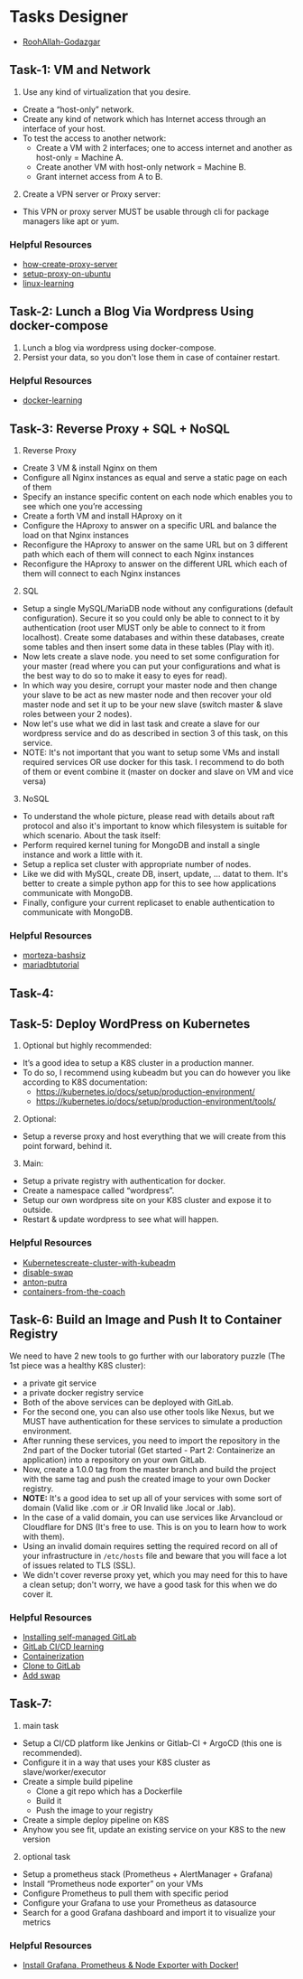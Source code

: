 # Tasks Designer
- [RoohAllah-Godazgar](https://www.linkedin.com/in/roohallah-godazgar/)

## Task-1: VM and Network
1. Use any kind of virtualization that you desire.  
  - Create a “host-only” network.
  - Create any kind of network which has Internet access through an interface of your host.
  - To test the access to another network:
    - Create a VM with 2 interfaces; one to access internet and another as host-only = Machine A.
    - Create another VM with host-only network = Machine B.
    - Grant internet access from A to B.
2. Create a VPN server or Proxy server:
  - This VPN or proxy server MUST be usable through cli for package managers like apt or yum.
### Helpful Resources
- [how-create-proxy-server](https://www.linuxandubuntu.com/home/create-proxy-server#step-4-test-the-proxy-server)  
- [setup-proxy-on-ubuntu](https://operavps.com/docs/setup-proxy-on-ubuntu/)  
- [linux-learning](https://www.youtube.com/playlist?list=PLRMCwJJwWR1A3_ECuOqdIaR-XLnr6bDj_)  

## Task-2: Lunch a Blog Via Wordpress Using docker-compose
1. Lunch a blog via wordpress using docker-compose.  
2. Persist your data, so you don't lose them in case of container restart.
### Helpful Resources
- [docker-learning](https://dockerme.ir/)  

## Task-3: Reverse Proxy + SQL + NoSQL
1. Reverse Proxy
  - Create 3 VM & install Nginx on them
  - Configure all Nginx instances as equal and serve a static page on each of them
  - Specify an instance specific content on each node which enables you to see which one you’re accessing
  - Create a forth VM and install HAproxy on it
  - Configure the HAproxy to answer on a specific URL and balance the load on that Nginx instances
  - Reconfigure the HAproxy to answer on the same URL but on 3 different path which each of them will connect to each Nginx instances
  - Reconfigure the HAproxy to answer on the different URL which each of them will connect to each Nginx instances
2. SQL
  - Setup a single MySQL/MariaDB node without any configurations (default configuration). Secure it so you could only be able to connect to it by authentication (root user MUST only be able to connect to it from localhost). Create some databases and within these databases, create some tables and then insert some data in these tables (Play with it).
  - Now lets create a slave node. you need to set some configuration for your master (read where you can put your configurations and what is the best way to do so to make it easy to eyes for read).
  - In which way you desire, corrupt your master node and then change your slave to be act as new master node and then recover your old master node and set it up to be your new slave (switch master & slave roles between your 2 nodes).
  - Now let's use what we did in last task and create a slave for our wordpress service and do as described in section 3 of this task, on this service.
  - NOTE: It's not important that you want to setup some VMs and install required services OR use docker for this task. I recommend to do both of them or event combine it (master on docker and slave on VM and vice versa)
3. NoSQL
  - To understand the whole picture, please read with details about raft protocol and also it's important to know which filesystem is suitable for which scenario. About the task itself:
  - Perform required kernel tuning for MongoDB and install a single instance and work a little with it.
  - Setup a replica set cluster with appropriate number of nodes.
  - Like we did with MySQL, create DB, insert, update, ... datat to them. It's better to create a simple python app for this to see how applications communicate with MongoDB.
  - Finally, configure your current replicaset to enable authentication to communicate with MongoDB.

### Helpful Resources
- [morteza-bashsiz](https://www.youtube.com/playlist?list=PLRMCwJJwWR1A3_ECuOqdIaR-XLnr6bDj_)
- [mariadbtutorial](https://www.mariadbtutorial.com/)

## Task-4:

## Task-5: Deploy WordPress on Kubernetes
1. Optional but highly recommended:  
  - It’s a good idea to setup a K8S cluster in a production manner.  
  - To do so, I recommend using kubeadm but you can do however you like according to K8S documentation:  
    - https://kubernetes.io/docs/setup/production-environment/
    - https://kubernetes.io/docs/setup/production-environment/tools/  
2. Optional:  
  - Setup a reverse proxy and host everything that we will create from this point forward, behind it.  
3. Main:  
  - Setup a private registry with authentication for docker.  
  - Create a namespace called “wordpress”.  
  - Setup our own wordpress site on your K8S cluster and expose it to outside.  
  - Restart & update wordpress to see what will happen.
### Helpful Resources
- [Kubernetescreate-cluster-with-kubeadm](https://kubernetes.io/docs/setup/production-environment/tools/kubeadm/create-cluster-kubeadm/)
- [disable-swap](https://tecadmin.net/disable-swapfile-on-ubuntu/)
- [anton-putra](https://www.youtube.com/playlist?list=PLiMWaCMwGJXnHmccp2xlBENZ1xr4FpjXF)
- [containers-from-the-coach](https://www.youtube.com/watch?v=iC-WxZGhFqs)

## Task-6: Build an Image and Push It to Container Registry
We need to have 2 new tools to go further with our laboratory puzzle (The 1st piece was a healthy K8S cluster):
  - a private git service
  - a private docker registry service
  - Both of the above services can be deployed with GitLab.  
  - For the second one, you can also use other tools like Nexus, but we MUST have authentication for these services to simulate a production environment.  
  - After running these services, you need to import the repository in the 2nd part of the Docker tutorial (Get started - Part 2: Containerize an application) into a repository on your own GitLab.  
  - Now, create a 1.0.0 tag from the master branch and build the project with the same tag and push the created image to your own Docker registry.  
  - **NOTE:** It's a good idea to set up all of your services with some sort of domain (Valid like .com or .ir OR Invalid like .local or .lab).  
  - In the case of a valid domain, you can use services like Arvancloud or Cloudflare for DNS (It's free to use. This is on you to learn how to work with them).  
  - Using an invalid domain requires setting the required record on all of your infrastructure in `/etc/hosts` file and beware that you will face a lot of issues related to TLS (SSL).  
  - We didn't cover reverse proxy yet, which you may need for this to have a clean setup; don't worry, we have a good task for this when we do cover it.
### Helpful Resources
- [Installing self-managed GitLab](https://about.gitlab.com/install/)
- [GitLab CI/CD learning](https://www.youtube.com/playlist?list=PLYrn63eEqAzannVocQrddqsBK-C17e-Sm)
- [Containerization](https://docs.docker.com/language/)
- [Clone to GitLab](https://docs.gitlab.com/ee/administration/settings/import_and_export_settings.html#configure-allowed-import-sources)
- [Add swap](https://www.digitalocean.com/community/tutorial-collections/how-to-add-swap-space)

## Task-7:
1. main task
  - Setup a CI/CD platform like Jenkins or Gitlab-CI + ArgoCD (this one is recommended).
  - Configure it in a way that uses your K8S cluster as slave/worker/executor
  - Create a simple build pipeline
    - Clone a git repo which has a Dockerfile
    - Build it
    - Push the image to your registry
  - Create a simple deploy pipeline on K8S
  - Anyhow you see fit, update an existing service on your K8S to the new version

2. optional task
  - Setup a prometheus stack (Prometheus + AlertManager + Grafana)
  - Install “Prometheus node exporter” on your VMs
  - Configure Prometheus to pull them with specific period
  - Configure your Grafana to use your Prometheus as datasource
  - Search for a good Grafana dashboard and import it to visualize your metrics
### Helpful Resources
- [Install Grafana, Prometheus & Node Exporter with Docker!](https://www.youtube.com/watch?v=yrscZ-kGc_Y)

